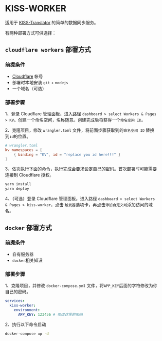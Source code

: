 # KISS-WORKER

适用于 [KISS-Translator](https://github.com/fishjar/kiss-translator) 的简单的数据同步服务。

有两种部署方式可供选择：

## `cloudflare workers` 部署方式

### 前提条件

- [Cloudflare](https://www.cloudflare.com/) 帐号
- 部署时本地安装 `git` + `nodejs`
- 一个域名（可选）

### 部署步骤

1、登录 Cloudflare 管理面板，进入路径 `dashboard > select Workers & Pages > KV`。创建一个命名空间，名称随意。创建完成后将获得一个`命名空间 ID`。

2、克隆项目，修改 `wrangler.toml` 文件，将前面步骤获取到的`命名空间 ID` 替换到`id`的位置。

```toml
# wrangler.toml
kv_namespaces = [
    { binding = "KV", id = "replace you id here!!!" }
]
```

3、依次执行下面的命令，执行完成会要求设定自己的密码。首次部署时可能需要连接到 Cloudflare 授权。

```sh
yarn install
yarn deploy
```

4、（可选）登录 Cloudflare 管理面板，进入路径 `dashboard > select Workers & Pages > kiss-worker`，点击 `触发器`选项卡，再点击`添加自定义域`添加访问的域名。

## `docker` 部署方式

### 前提条件

- 自有服务器
- `docker`相关知识

### 部署步骤

1、克隆项目，并修改 `docker-compose.yml` 文件，将`APP_KEY`后面的字符修改为你自己的密码。

```yml
services:
  kiss-worker:
    environment:
      APP_KEY: 123456 # 修改这里的密码
```

2、执行以下命令启动

```sh
docker-compose up -d
```
